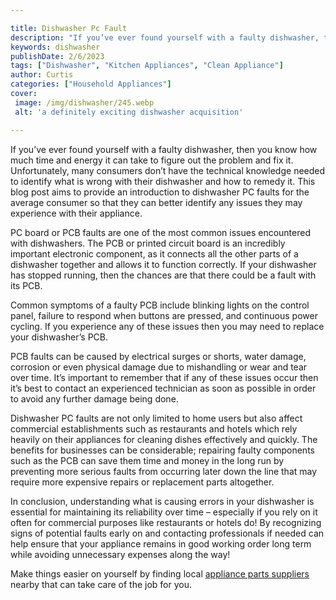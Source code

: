 ```yaml
---

title: Dishwasher Pc Fault
description: "If you’ve ever found yourself with a faulty dishwasher, then you know how much time and energy it can take to figure out the probl...get the full scoop"
keywords: dishwasher
publishDate: 2/6/2023
tags: ["Dishwasher", "Kitchen Appliances", "Clean Appliance"]
author: Curtis
categories: ["Household Appliances"]
cover: 
 image: /img/dishwasher/245.webp
 alt: 'a definitely exciting dishwasher acquisition'

---
```


If you’ve ever found yourself with a faulty dishwasher, then you know how much time and energy it can take to figure out the problem and fix it. Unfortunately, many consumers don’t have the technical knowledge needed to identify what is wrong with their dishwasher and how to remedy it. This blog post aims to provide an introduction to dishwasher PC faults for the average consumer so that they can better identify any issues they may experience with their appliance.

PC board or PCB faults are one of the most common issues encountered with dishwashers. The PCB or printed circuit board is an incredibly important electronic component, as it connects all the other parts of a dishwasher together and allows it to function correctly. If your dishwasher has stopped running, then the chances are that there could be a fault with its PCB.

Common symptoms of a faulty PCB include blinking lights on the control panel, failure to respond when buttons are pressed, and continuous power cycling. If you experience any of these issues then you may need to replace your dishwasher’s PCB.

PCB faults can be caused by electrical surges or shorts, water damage, corrosion or even physical damage due to mishandling or wear and tear over time. It’s important to remember that if any of these issues occur then it’s best to contact an experienced technician as soon as possible in order to avoid any further damage being done.

Dishwasher PC faults are not only limited to home users but also affect commercial establishments such as restaurants and hotels which rely heavily on their appliances for cleaning dishes effectively and quickly. The benefits for businesses can be considerable; repairing faulty components such as the PCB can save them time and money in the long run by preventing more serious faults from occurring later down the line that may require more expensive repairs or replacement parts altogether.

In conclusion, understanding what is causing errors in your dishwasher is essential for maintaining its reliability over time – especially if you rely on it often for commercial purposes like restaurants or hotels do! By recognizing signs of potential faults early on and contacting professionals if needed can help ensure that your appliance remains in good working order long term while avoiding unnecessary expenses along the way!

Make things easier on yourself by finding local <a href="/pages/appliance-parts-suppliers/">appliance parts suppliers</a> nearby that can take care of the job for you.
